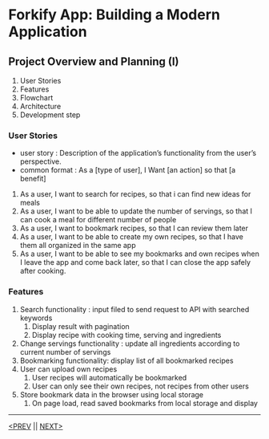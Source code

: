 # Forkify App: Building a Modern Application

## Project Overview and Planning (I)

1. User Stories
2. Features
3. Flowchart
4. Architecture
5. Development step

### User Stories

-   user story : Description of the application’s functionality from the user’s perspective.
-   common format : As a [type of user], I Want [an action] so that [a benefit]

1. As a user, I want to search for recipes, so that i can find new ideas for meals
2. As a user, I want to be able to update the number of servings, so that I can cook a meal for different number of people
3. As a user, I want to bookmark recipes, so that I can review them later
4. As a user, I want to be able to create my own recipes, so that I have them all organized in the same app
5. As a user, I want to be able to see my bookmarks and own recipes when I leave the app and come back later, so that I can close the app safely after cooking.

### Features

1. Search functionality : input filed to send request to API with searched keywords
    1. Display result with pagination
    2. Display recipe with cooking time, serving and ingredients
2. Change servings functionality : update all ingredients according to current number of servings
3. Bookmarking functionality: display list of all bookmarked recipes
4. User can upload own recipes
    1. User recipes will automatically be bookmarked
    2. User can only see their own recipes, not recipes from other users
5. Store bookmark data in the browser using local storage
    1. On page load, read saved bookmarks from local storage and display

---

[<PREV](./cjs221210.md) || [NEXT>](./cjs221212.md)
